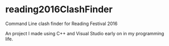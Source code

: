 # reading2016ClashFinder
Command Line clash finder for Reading Festival 2016

An project I made using C++ and Visual Studio early on in my programming life.
